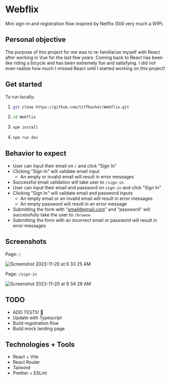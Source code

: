 # Webflix

Mini sign-in and registration flow inspired by Netflix (Still very much a WIP). 

## Personal objective

The purpose of this project for me was to re-familiarize myself with React after working in Vue for the last few years. Coming back to React has been like riding a bicycle and has been extremely fun and satisfying. I did not even realize how much I missed React until I started working on this project!

## Get started

To run locally:

1. ```bash
   git clone https://github.com/tiffbacher/Webflix.git
   ```
2. ```bash
   cd Webflix
   ```
3. ```bash
   npm install
   ```
4. ```bash
   npm run dev
   ```

## Behavior to expect

- User can input their email on `/` and click "Sign In"
- Clicking "Sign In" will validate email input
  - An empty or invalid email will result in error messages
- Successful email validation will take user to `/sign-in`
- User can input their email and password on `sign-in` and click "Sign In"
- Clicking "Sign In" will validate email and password inputs
  - An empty email or an invalid email will result in error messages
  - An empty password will result in an error message
- Submitting the form with "email@email.com" and "password" will successfully take the user to `/browse`
- Submitting the form with an incorrect email or password will result in error messages

## Screenshots

Page: `/`

![Screenshot 2023-11-20 at 9 33 25 AM](https://github.com/tiffbacher/Webflix/assets/56415813/111f1dca-9452-45b6-9c52-df15ece7ad49)

Page: `/sign-in`

![Screenshot 2023-11-20 at 9 34 29 AM](https://github.com/tiffbacher/Webflix/assets/56415813/c1452a80-e556-41a9-9093-00eb83b849df)

## TODO

- ADD TESTS! 🤪
- Update with Typescript
- Build registration flow
- Build mock landing page

## Technologies + Tools

- React + Vite
- React Router
- Tailwind
- Prettier + ESLint
